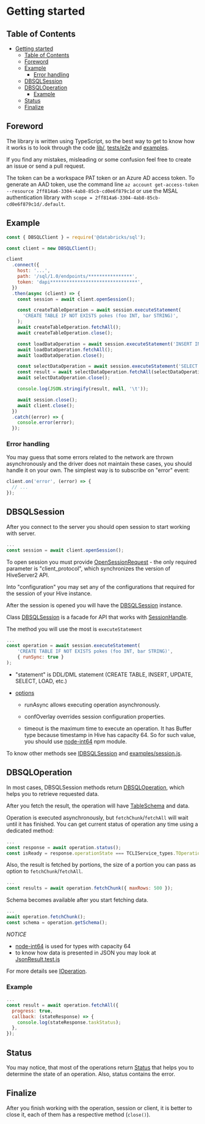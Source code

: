 # Getting started

## Table of Contents

- [Getting started](#getting-started)
  - [Table of Contents](#table-of-contents)
  - [Foreword](#foreword)
  - [Example](#example)
    - [Error handling](#error-handling)
  - [DBSQLSession](#dbsqlsession)
  - [DBSQLOperation](#dbsqloperation)
    - [Example](#example-1)
  - [Status](#status)
  - [Finalize](#finalize)

## Foreword

The library is written using TypeScript, so the best way to get to know how it works is to look through the code [lib/](/lib/), [tests/e2e](/tests/e2e/) and [examples](/examples).

If you find any mistakes, misleading or some confusion feel free to create an issue or send a pull request.

The token can be a workspace PAT token or an Azure AD access token. To generate an AAD token, use the command line `az account get-access-token --resource 2ff814a6-3304-4ab8-85cb-cd0e6f879c1d` or use the MSAL authentication library with `scope = 2ff814a6-3304-4ab8-85cb-cd0e6f879c1d/.default`.

## Example

```javascript
const { DBSQLClient } = require('@databricks/sql');

const client = new DBSQLClient();

client
  .connect({
    host: '...',
    path: '/sql/1.0/endpoints/****************',
    token: 'dapi********************************',
  })
  .then(async (client) => {
    const session = await client.openSession();

    const createTableOperation = await session.executeStatement(
      'CREATE TABLE IF NOT EXISTS pokes (foo INT, bar STRING)',
    );
    await createTableOperation.fetchAll();
    await createTableOperation.close();

    const loadDataOperation = await session.executeStatement('INSERT INTO pokes VALUES(123, "Hello, world!"');
    await loadDataOperation.fetchAll();
    await loadDataOperation.close();

    const selectDataOperation = await session.executeStatement('SELECT * FROM pokes', { runAsync: true });
    const result = await selectDataOperation.fetchAll(selectDataOperation);
    await selectDataOperation.close();

    console.log(JSON.stringify(result, null, '\t'));

    await session.close();
    await client.close();
  })
  .catch((error) => {
    console.error(error);
  });
```

### Error handling

You may guess that some errors related to the network are thrown asynchronously and the driver does not maintain these cases, you should handle it on your own. The simplest way is to subscribe on "error" event:

```javascript
client.on('error', (error) => {
  // ...
});
```

## DBSQLSession

After you connect to the server you should open session to start working with server.

```javascript
...
const session = await client.openSession();
```

To open session you must provide [OpenSessionRequest](/lib/hive/Commands/OpenSessionCommand.ts#L20) - the only required parameter is "client_protocol", which synchronizes the version of HiveServer2 API.

Into "configuration" you may set any of the configurations that required for the session of your Hive instance.

After the session is opened you will have the [DBSQLSession](/lib/DBSQLSession.ts) instance.

Class [DBSQLSession](/lib/DBSQLSession.ts) is a facade for API that works with [SessionHandle](/lib/hive/Types/index.ts#L77).

The method you will use the most is `executeStatement`

```javascript
...
const operation = await session.executeStatement(
    'CREATE TABLE IF NOT EXISTS pokes (foo INT, bar STRING)',
    { runSync: true }
);
```

- "statement" is DDL/DML statement (CREATE TABLE, INSERT, UPDATE, SELECT, LOAD, etc.)

- [options](/lib/contracts/IDBSQLSession.ts#L14)

  - runAsync allows executing operation asynchronously.

  - confOverlay overrides session configuration properties.

  - timeout is the maximum time to execute an operation. It has Buffer type because timestamp in Hive has capacity 64. So for such value, you should use [node-int64](https://www.npmjs.com/package/node-int64) npm module.

To know other methods see [IDBSQLSession](/lib/contracts/IDBSQLSession.ts) and [examples/session.js](/examples/session.js).

## DBSQLOperation

In most cases, DBSQLSession methods return [DBSQLOperation](/lib/DBSQLOperation.ts), which helps you to retrieve requested data.

After you fetch the result, the operation will have [TableSchema](/lib/hive/Types/index.ts#L143) and data.

Operation is executed asynchronously, but `fetchChunk`/`fetchAll` will wait until it has finished. You can
get current status of operation any time using a dedicated method:

```javascript
...
const response = await operation.status();
const isReady = response.operationState === TCLIService_types.TOperationState.FINISHED_STATE;
```

Also, the result is fetched by portions, the size of a portion you can pass as option to `fetchChunk`/`fetchAll`.

```javascript
...
const results = await operation.fetchChunk({ maxRows: 500 });
```

Schema becomes available after you start fetching data.

```javascript
...
await operation.fetchChunk();
const schema = operation.getSchema();
```

_NOTICE_

- [node-int64](https://www.npmjs.com/package/node-int64) is used for types with capacity 64
- to know how data is presented in JSON you may look at [JsonResult.test.js](/tests/unit/result/JsonResult.test.js)

For more details see [IOperation](/lib/contracts/IOperation.ts).

### Example

```javascript
...
const result = await operation.fetchAll({
  progress: true,
  callback: (stateResponse) => {
    console.log(stateResponse.taskStatus);
  },
});
```

## Status

You may notice, that most of the operations return [Status](/lib/dto/Status.ts) that helps you to determine the state of an operation. Also, status contains the error.

## Finalize

After you finish working with the operation, session or client, it is better to close it, each of them has a respective method (`close()`).
